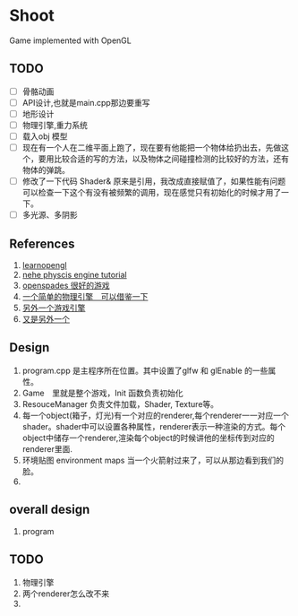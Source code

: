 # Shoot
Game implemented with OpenGL
## TODO
* [ ] 骨骼动画
* [ ] API设计,也就是main.cpp那边要重写
* [ ] 地形设计
* [ ] 物理引擎,重力系统
* [ ] 载入obj 模型
* [ ] 现在有一个人在二维平面上跑了，现在要有他能把一个物体给扔出去，先做这个，要用比较合适的写的方法，以及物体之间碰撞检测的比较好的方法，还有物体的弹跳。
* [ ] 修改了一下代码 Shader& 原来是引用，我改成直接赋值了，如果性能有问题可以检查一下这个有没有被频繁的调用，现在感觉只有初始化的时候才用了一下。
* [ ] 多光源、多阴影 

## References 
1. [learnopengl](www.learnopengl.com)
2. [nehe physcis engine tutorial](http://nehe.gamedev.net/tutorial/introduction_to_physical_simulations/18005/)
3. [openspades 很好的游戏](https://github.com/yvt/openspades)
4. [一个简单的物理引擎　可以借鉴一下](https://github.com/rools/engine)
5. [另外一个游戏引擎](https://github.com/Shervanator/Engine)
6. [又是另外一个](https://github.com/dimi309/small3d)

## Design
1. program.cpp 是主程序所在位置。其中设置了glfw 和 glEnable 的一些属性。
2. Game　里就是整个游戏，Init 函数负责初始化
3. ResouceManager 负责文件加载，Shader, Texture等。
4. 每一个object(箱子，灯光)有一个对应的renderer,每个renderer一一对应一个shader。shader中可以设置各种属性，renderer表示一种渲染的方式。每个object中储存一个renderer,渲染每个object的时候讲他的坐标传到对应的renderer里面.
5. 环境贴图 environment maps 当一个火箭射过来了，可以从那边看到我们的脸。
6.  


## overall design 
1. program

## TODO
1. 物理引擎
2. 两个renderer怎么改不来
3. 